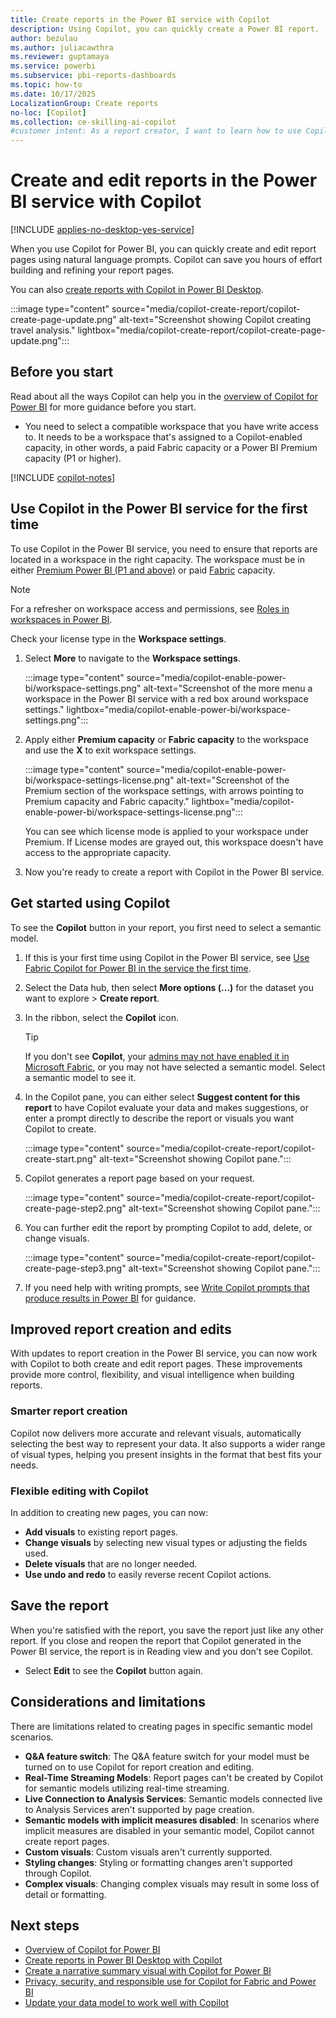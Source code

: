 ```yaml
---
title: Create reports in the Power BI service with Copilot
description: Using Copilot, you can quickly create a Power BI report.
author: bezulau
ms.author: juliacawthra
ms.reviewer: guptamaya
ms.service: powerbi
ms.subservice: pbi-reports-dashboards
ms.topic: how-to
ms.date: 10/17/2025
LocalizationGroup: Create reports
no-loc: [Copilot]
ms.collection: ce-skilling-ai-copilot
#customer intent: As a report creator, I want to learn how to use Copilot in the Power BI service to create a Power BI report quickly.
---
```


# Create and edit reports in the Power BI service with Copilot

[!INCLUDE [applies-no-desktop-yes-service](../includes/applies-no-desktop-yes-service.md)]

When you use Copilot for Power BI, you can quickly create and edit report pages using natural language prompts. Copilot can save you hours of effort building and refining your report pages. 

You can also [create reports with Copilot in Power BI Desktop](copilot-create-desktop-report.md).

:::image type="content" source="media/copilot-create-report/copilot-create-page-update.png" alt-text="Screenshot showing Copilot creating travel analysis." lightbox="media/copilot-create-report/copilot-create-page-update.png":::

## Before you start

Read about all the ways Copilot can help you in the [overview of Copilot for Power BI](copilot-introduction.md) for more guidance before you start.

- You need to select a compatible workspace that you have write access to. It needs to be a workspace that's assigned to a Copilot-enabled capacity, in other words, a paid Fabric capacity or a Power BI Premium capacity (P1 or higher).

[!INCLUDE [copilot-notes](../includes/copilot-notes.md)]

## Use Copilot in the Power BI service for the first time

To use Copilot in the Power BI service, you need to ensure that reports are located in a workspace in the right capacity. The workspace must be in either [Premium Power BI (P1 and above)](../enterprise/service-premium-features.md) or paid [Fabric](/fabric/enterprise/licenses) capacity.

> [!NOTE]
> For a refresher on workspace access and permissions, see [Roles in workspaces in Power BI](/power-bi/collaborate-share/service-roles-new-workspaces).

Check your license type in the **Workspace settings**.

1. Select **More** to navigate to the **Workspace settings**.

    :::image type="content" source="media/copilot-enable-power-bi/workspace-settings.png" alt-text="Screenshot of the more menu a workspace in the Power BI service with a red box around workspace settings." lightbox="media/copilot-enable-power-bi/workspace-settings.png":::

1. Apply either **Premium capacity** or **Fabric capacity** to the workspace and use the **X** to exit workspace settings.

    :::image type="content" source="media/copilot-enable-power-bi/workspace-settings-license.png" alt-text="Screenshot of the Premium section of the workspace settings, with arrows pointing to Premium capacity and Fabric capacity." lightbox="media/copilot-enable-power-bi/workspace-settings-license.png":::

    You can see which license mode is applied to your workspace under Premium. If License modes are grayed out, this workspace doesn't have access to the appropriate capacity.

1. Now you're ready to create a report with Copilot in the Power BI service.

## Get started using Copilot

To see the **Copilot** button in your report, you first need to select a semantic model.

1. If this is your first time using Copilot in the Power BI service, see [Use Fabric Copilot for Power BI in the service the first time](copilot-enable-power-bi.md#use-copilot-for-power-bi-in-the-service).

1. Select the Data hub, then select **More options (...)** for the dataset you want to explore > **Create report**.

1. In the ribbon, select the **Copilot** icon.

    > [!TIP]
    > If you don't see **Copilot**, your [admins may not have enabled it in Microsoft Fabric](/fabric/get-started/copilot-fabric-overview), or you may not have selected a semantic model. Select a semantic model to see it.

1. In the Copilot pane, you can either select **Suggest content for this report** to have Copilot evaluate your data and makes suggestions, or enter a prompt directly to describe the report or visuals you want Copilot to create.

    :::image type="content" source="media/copilot-create-report/copilot-create-start.png" alt-text="Screenshot showing Copilot pane.":::

1. Copilot generates a report page based on your request.
    
    :::image type="content" source="media/copilot-create-report/copilot-create-page-step2.png" alt-text="Screenshot showing Copilot pane.":::

1. You can further edit the report by prompting Copilot to add, delete, or change visuals.

    :::image type="content" source="media/copilot-create-report/copilot-create-page-step3.png" alt-text="Screenshot showing Copilot pane.":::

1. If you need help with writing prompts, see [Write Copilot prompts that produce results in Power BI](copilot-prompts-report-pages.md) for guidance.

## Improved report creation and edits

With updates to report creation in the Power BI service, you can now work with Copilot to both create and edit report pages. These improvements provide more control, flexibility, and visual intelligence when building reports.

### Smarter report creation

Copilot now delivers more accurate and relevant visuals, automatically selecting the best way to represent your data. It also supports a wider range of visual types, helping you present insights in the format that best fits your needs.

### Flexible editing with Copilot

In addition to creating new pages, you can now:

- **Add visuals** to existing report pages.  
- **Change visuals** by selecting new visual types or adjusting the fields used.  
- **Delete visuals** that are no longer needed.  
- **Use undo and redo** to easily reverse recent Copilot actions.

## Save the report

When you're satisfied with the report, you save the report just like any other report. If you close and reopen the report that Copilot generated in the Power BI service, the report is in Reading view and you don't see Copilot.

- Select **Edit** to see the **Copilot** button again. 

## Considerations and limitations

There are limitations related to creating pages in specific semantic model scenarios.

- **Q&A feature switch**: The Q&A feature switch for your model must be turned on to use Copilot for report creation and editing.
- **Real-Time Streaming Models**: Report pages can't be created by Copilot for semantic models utilizing real-time streaming.
- **Live Connection to Analysis Services**: Semantic models connected live to Analysis Services aren't supported by page creation.
- **Semantic models with implicit measures disabled**: In scenarios where implicit measures are disabled in your semantic model, Copilot cannot create report pages.
- **Custom visuals**: Custom visuals aren't currently supported.
- **Styling changes**: Styling or formatting changes aren't supported through Copilot.
- **Complex visuals**: Changing complex visuals may result in some loss of detail or formatting.
  
## Next steps

- [Overview of Copilot for Power BI](copilot-introduction.md)
- [Create reports in Power BI Desktop with Copilot](copilot-create-desktop-report.md)
- [Create a narrative summary visual with Copilot for Power BI](copilot-create-narrative.md)
- [Privacy, security, and responsible use for Copilot for Fabric and Power BI](/fabric/get-started/copilot-power-bi-privacy-security)
- [Update your data model to work well with Copilot](copilot-evaluate-data.md)

